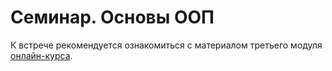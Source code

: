 # Семинар.  Основы ООП

К встрече рекомендуется ознакомиться с материалом третьего модуля [онлайн-курса](https://stepik.org/course/187/).
